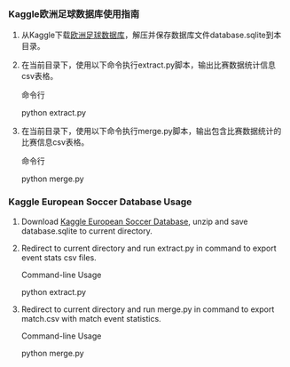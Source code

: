 ### Kaggle欧洲足球数据库使用指南

1. 从Kaggle下载[欧洲足球数据库](https://www.kaggle.com/hugomathien/soccer)，解压并保存数据库文件database.sqlite到本目录。

2. 在当前目录下，使用以下命令执行extract.py脚本，输出比赛数据统计信息csv表格。

	命令行
	
	python extract.py

3. 在当前目录下，使用以下命令执行merge.py脚本，输出包含比赛数据统计的比赛信息csv表格。

	命令行
	
	python merge.py

### Kaggle European Soccer Database Usage

1. Download [Kaggle European Soccer Database](https://www.kaggle.com/hugomathien/soccer), unzip and save database.sqlite to current directory.

2. Redirect to current directory and run extract.py in command to export event stats csv files.

	Command-line Usage
	
	python extract.py
	
3. Redirect to current directory and run merge.py in command to export match.csv with match event statistics.

	Command-line Usage
	
	python merge.py
